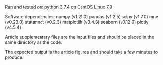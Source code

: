 Ran and tested on: python 3.7.4 on CentOS Linux 7.9

Software dependencies:
numpy (v1.21.0)
pandas (v1.2.5)
scipy (v1.7.0)
mne (v0.23.0)
statannot (v0.2.3)
matplotlib (v3.4.3)
seaborn (v0.12.0)
plotly (v4.5.4)

Article supplementary files are the input files and should be placed in the same directory as the code.

The expected output is the article figures and should take a few minutes to produce.
